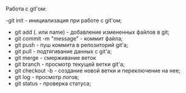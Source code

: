 Работа с git'ом:

-git init - инициализация при работе с git'ом;
- git add (. или name) - добавление измененных файлов в git;
- git commit -m "message" - коммит файла;
- git push - пуш коммита в репозиторий git'а;
- git pull - подтягивание данных с git'а;
- git merge - смерживание веток
- git branch - просмотр текущей ветки git'а;
- git checkout -b - создание новой ветки и переключение на нее;
- git log - просмотр логов;
- git status - проверка статуса;
